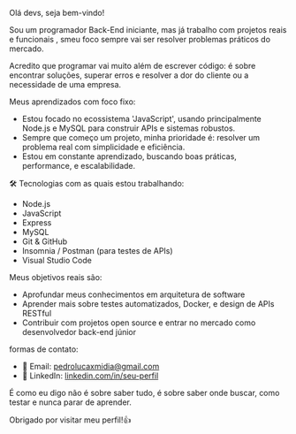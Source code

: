  Olá devs, seja bem-vindo!

Sou um programador Back-End iniciante, mas já trabalho com projetos reais e funcionais , smeu foco sempre vai ser resolver problemas práticos do mercado.

 Acredito que programar vai muito além de escrever código: é sobre encontrar soluções, superar erros e resolver a dor do cliente ou a necessidade de uma empresa.

 Meus aprendizados com foco fixo:
- Estou focado no ecossistema 'JavaScript', usando principalmente Node.js e MySQL para construir APIs e sistemas robustos.
- Sempre que começo um projeto, minha prioridade é: resolver um problema real com simplicidade e eficiência.
- Estou em constante aprendizado, buscando boas práticas, performance, e escalabilidade.

🛠️ Tecnologias com as quais estou trabalhando:
- Node.js
- JavaScript
- Express
- MySQL
- Git & GitHub
- Insomnia / Postman (para testes de APIs)
- Visual Studio Code

 Meus objetivos reais são:
- Aprofundar meus conhecimentos em arquitetura de software
- Aprender mais sobre testes automatizados, Docker, e design de APIs RESTful
- Contribuir com projetos open source e entrar no mercado como desenvolvedor back-end júnior

 formas de contato:
- 📧 Email: pedrolucaxmidia@gmail.com
- 💼 LinkedIn: [linkedin.com/in/seu-perfil](https://linkedin.com/in/seu-perfil)

 É como eu digo não é sobre saber tudo, é sobre saber onde buscar, como testar e nunca parar de aprender.
 
Obrigado por visitar meu perfil!👍
